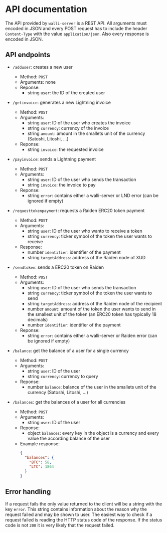 # API documentation

The API provided by `walli-server` is a REST API. All arguments must encoded in JSON and every POST request has to include the header `Content-Type` with the value `application/json`. Also every response is encoded in JSON.

## API endpoints

* `/adduser`: creates a new user
  * Method: `POST`
  * Arguments: none
  * Reponse:
    * string `user`: the ID of the created user

* `/getinvoice`: generates a new Lightning invoice
  * Method: `POST`
  * Arguments:
    * string `user`: ID of the user who creates the invoice
    * string `currency`: currency of the invoice
    * string `amount`: amount in the smallets unit of the currency (Satoshi, Litoshi, ...)
  * Reponse:
    * string `invoice`: the requested invoice

* `/payinvoice`: sends a Lightning payment
  * Method: `POST`
  * Arguments:
    * string `user`: ID of the user who sends the transaction
    * string `invoice`: the invoice to pay
  * Reponse:
    * string `error`: contains either a walli-server or LND error (can be ignored if empty)

* `/requesttokenpayment`: requests a Raiden ERC20 token payment
  * Method: `POST`
  * Arguments:
    * string `user`: ID of the user who wanto to receive a token
    * string `currency`: ticker symbol of the token the user wants to receive
  * Response:
    * number `identifier`: identifier of the payment
    * string `targetAddress`: address of the Raiden node of XUD

* `/sendtoken`: sends a ERC20 token on Raiden
  * Method: `POST`
  * Arguments:
    * string `user`: ID of the user who sends the transaction
    * string `currency`: ticker symbol of the token the user wants to send
    * string `targetAddress`: address of the Raiden node of the recipient
    * number `amount`: amount of the token the user wants to send in the smallest unit of the token (an ERC20 token has typically 18 decimals)
    * number `identifier`: identifier of the payment
  * Reponse:
    * string `error`: contains either a walli-server or Raiden error (can be ignored if empty)

* `/balance`: get the balance of a user for a single currency
  * Method: `POST`
  * Arguments:
    * string `user`: ID of the user
    * string `currency`: currency to query
  * Reponse:
    * number `balance`: balance of the user in the smallets unit of the currency (Satoshi, Litoshi, ...)

* `/balances`: get the balances of a user for all currencies
  * Method: `POST`
  * Arguments:
    * string `user`: ID of the user
  * Reponse:
    * object `balances`: every key in the object is a currency and every value the according balance of the user
  * Example response:
    ```JSON
    {
      "balances": {
        "BTC": 58,
        "LTC": 1864
      }
    }
    ```

## Error handling

If a request fails the only value returned to the client will be a string with the key `error`. This string contains information about the reason why the request failed and may be shown to user. The easiest way to check if a request failed is reading the HTTP status code of the response. If the status code is not `200` it is very likely that the request failed.
